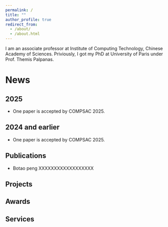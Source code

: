 ```yaml
---
permalink: /
title: ""
author_profile: true
redirect_from: 
  - /about/
  - /about.html
---
```

I am an associate professor at Institute of Computing Technology, Chinese Academy of Sciences.
Priviously, I got my PhD at University of Paris under Prof. Themis Palpanas.

News
=====
<section id="news">

## 2025

- One paper is accepted by COMPSAC 2025.

## 2024 and earlier

- One paper is accepted by COMPSAC 2025.

# Publications

- Botao peng XXXXXXXXXXXXXXXXXX

# Projects

# Awards

# Services
